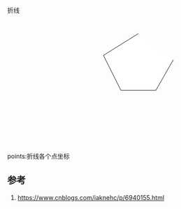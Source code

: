 

折线

<svg width="500" height="300" version="1.1">
    <polyline points="100,30, 20,80 60,160 140,160 180,90" style="fill:white;stroke:black;stroke-width:1" transform="translate(200,0)" />
</svg>
points:折线各个点坐标


## 参考

1. https://www.cnblogs.com/iaknehc/p/6940155.html